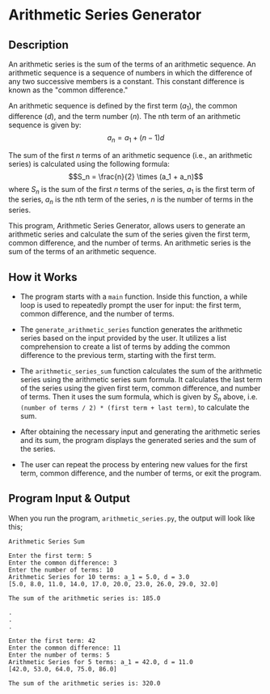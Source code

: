 # Arithmetic Series Generator

## Description

An arithmetic series is the sum of the terms of an arithmetic sequence. An arithmetic sequence is a sequence of numbers in which the difference of any two successive members is a constant. This constant difference is known as the "common difference."

An arithmetic sequence is defined by the first term ($a_1$​), the common difference ($d$), and the term number ($n$). The nth term of an arithmetic sequence is given by:
$$a_n = a_1 + (n-1)d$$

The sum of the first $n$ terms of an arithmetic sequence (i.e., an arithmetic series) is calculated using the following formula:
$$S_n = \frac{n}{2} \times (a_1 + a_n)$$
where $S_n$ is the sum of the first $n$ terms of the series, $a_1$ is the first term of the series, $a_n$ is the nth term of the series, $n$ is the number of terms in the series.

This program, Arithmetic Series Generator, allows users to generate an arithmetic series and calculate the sum of the series given the first term, common difference, and the number of terms. An arithmetic series is the sum of the terms of an arithmetic sequence.

## How it Works

- The program starts with a `main` function. Inside this function, a while loop is used to repeatedly prompt the user for input: the first term, common difference, and the number of terms.

- The `generate_arithmetic_series` function generates the arithmetic series based on the input provided by the user. It utilizes a list comprehension to create a list of terms by adding the common difference to the previous term, starting with the first term.

- The `arithmetic_series_sum` function calculates the sum of the arithmetic series using the arithmetic series sum formula. It calculates the last term of the series using the given first term, common difference, and number of terms. Then it uses the sum formula, which is given by $S_n$ above, i.e. `(number of terms / 2) * (first term + last term)`, to calculate the sum.

- After obtaining the necessary input and generating the arithmetic series and its sum, the program displays the generated series and the sum of the series.

- The user can repeat the process by entering new values for the first term, common difference, and the number of terms, or exit the program.

## Program Input & Output

When you run the program, `arithmetic_series.py`, the output will look like this;

```
Arithmetic Series Sum

Enter the first term: 5
Enter the common difference: 3
Enter the number of terms: 10
Arithmetic Series for 10 terms: a_1 = 5.0, d = 3.0
[5.0, 8.0, 11.0, 14.0, 17.0, 20.0, 23.0, 26.0, 29.0, 32.0]

The sum of the arithmetic series is: 185.0

.
.
.

Enter the first term: 42
Enter the common difference: 11
Enter the number of terms: 5
Arithmetic Series for 5 terms: a_1 = 42.0, d = 11.0
[42.0, 53.0, 64.0, 75.0, 86.0]

The sum of the arithmetic series is: 320.0
```
